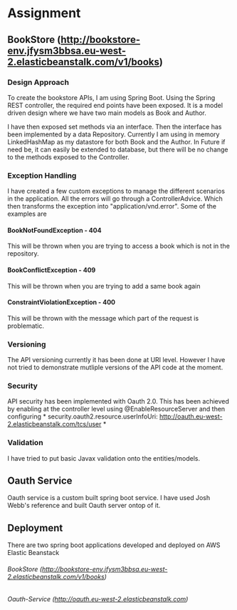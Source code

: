 # Assignment
## BookStore (http://bookstore-env.jfysm3bbsa.eu-west-2.elasticbeanstalk.com/v1/books)
### Design Approach
To create the bookstore APIs, I am using Spring Boot. Using the Spring REST controller, the required end points have been exposed. It is a model driven design where we have two main models as Book and Author.

I have then exposed set methods via an interface. Then the interface has been implemented by a data Repository. Currently I am using in memory LinkedHashMap as my datastore for both Book and the Author. In Future if need be, it can easily be extended to database, but there will be no change to the methods exposed to the Controller. 

### Exception Handling
I have created a few custom exceptions to manage the different scenarios in the application. All the errors will go through a ControllerAdvice. Which then transforms the exception into "application/vnd.error". Some of the examples are

#### BookNotFoundException - 404
This will be thrown when you are trying to access a book which is not in the repository.
#### BookConflictException - 409
This will be thrown when you are trying to add a same book again
#### ConstraintViolationException - 400
This will be thrown with the message which part of the request is problematic.

### Versioning
The API versioning currently it has been done at URI level. However I have not tried to demonstrate mutliple versions of the API code at the moment.

### Security
API security has been implemented with Oauth 2.0. This has been achieved by enabling at the controller level using @EnableResourceServer and then configuring * security.oauth2.resource.userInfoUri: http://oauth.eu-west-2.elasticbeanstalk.com/tcs/user *

### Validation
I have tried to put basic Javax validation onto the entities/models.

## Oauth Service
Oauth service is a custom built spring boot service. I have used Josh Webb's reference and built Oauth server ontop of it.

## Deployment
There are two spring boot applications developed and deployed on AWS Elastic Beanstack
###### BookStore (http://bookstore-env.jfysm3bbsa.eu-west-2.elasticbeanstalk.com/v1/books)
###### Oauth-Service (http://oauth.eu-west-2.elasticbeanstalk.com)

